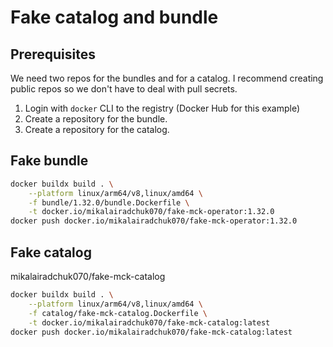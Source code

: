 # Fake catalog and bundle

## Prerequisites

We need two repos for the bundles and for a catalog.
I recommend creating public repos so we don't have to deal with pull secrets.

1. Login with `docker` CLI to the registry (Docker Hub for this example)
1. Create a repository for the bundle.
1. Create a repository for the catalog.


## Fake bundle

```bash
docker buildx build . \
    --platform linux/arm64/v8,linux/amd64 \
    -f bundle/1.32.0/bundle.Dockerfile \
    -t docker.io/mikalairadchuk070/fake-mck-operator:1.32.0
docker push docker.io/mikalairadchuk070/fake-mck-operator:1.32.0
```

## Fake catalog

mikalairadchuk070/fake-mck-catalog

```bash
docker buildx build . \
    --platform linux/arm64/v8,linux/amd64 \
    -f catalog/fake-mck-catalog.Dockerfile \
    -t docker.io/mikalairadchuk070/fake-mck-catalog:latest
docker push docker.io/mikalairadchuk070/fake-mck-catalog:latest
```
